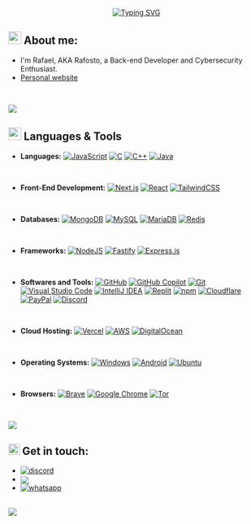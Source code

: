 <p align="center">
<a href="https://git.io/typing-svg"><img src="https://readme-typing-svg.herokuapp.com?font=Fira+Code&size=25&pause=1000&center=true&vCenter=true&width=435&lines=Hi%2C+I'm+Rafosto!+%F0%9F%91%8B;Back-end+Developer;Cybersecurity+Enthusiast" alt="Typing SVG" /></a>

</p>
	
## <picture><img src = "https://i.imgur.com/SkVqhtQ.png" width = 25px></picture> **About me:**

- I'm Rafael, AKA Rafosto, a Back-end Developer and Cybersecurity Enthusiast.
- [Personal website](https://rafosto.tech)

<br>

<img src="https://user-images.githubusercontent.com/73097560/115834477-dbab4500-a447-11eb-908a-139a6edaec5c.gif"><br>

## <img src="https://media2.giphy.com/media/QssGEmpkyEOhBCb7e1/giphy.gif?cid=ecf05e47a0n3gi1bfqntqmob8g9aid1oyj2wr3ds3mg700bl&rid=giphy.gif" width ="25"><b> Languages & Tools</b>

<p align="center">

- **Languages:**
  [![JavaScript](https://img.shields.io/badge/JavaScript-F7DF1E?logo=javascript&logoColor=000)](#)
  [![C](https://img.shields.io/badge/C-00599C?logo=c&logoColor=white)](#)
  [![C++](https://img.shields.io/badge/C++-%2300599C.svg?logo=c%2B%2B&logoColor=white)](#)
  [![Java](https://img.shields.io/badge/Java-%23ED8B00.svg?logo=openjdk&logoColor=white)](#)

<br>

- **Front-End Development:**
  [![Next.js](https://img.shields.io/badge/Next.js-black?logo=next.js&logoColor=white)](#)
  [![React](https://img.shields.io/badge/React-%2320232a.svg?logo=react&logoColor=%2361DAFB)](#)
  [![TailwindCSS](https://img.shields.io/badge/Tailwind%20CSS-%2338B2AC.svg?logo=tailwind-css&logoColor=white)](#)

<br>

- **Databases:**
  [![MongoDB](https://img.shields.io/badge/MongoDB-%234ea94b.svg?logo=mongodb&logoColor=white)](#)
  [![MySQL](https://img.shields.io/badge/MySQL-4479A1?logo=mysql&logoColor=fff)](#)
  [![MariaDB](https://img.shields.io/badge/MariaDB-003545?logo=mariadb&logoColor=white)](#)
  [![Redis](https://img.shields.io/badge/Redis-%23DD0031.svg?logo=redis&logoColor=white)](#)

<br>

- **Frameworks:**
  [![NodeJS](https://img.shields.io/badge/Node.js-6DA55F?logo=node.js&logoColor=white)](#)
  [![Fastify](https://img.shields.io/badge/-Fastify-000000?style=flat&logo=fastify&logoColor=white)](#)
  [![Express.js](https://img.shields.io/badge/Express.js-%23404d59.svg?logo=express&logoColor=%2361DAFB)](#)

<br>

- **Softwares and Tools:**
  [![GitHub](https://img.shields.io/badge/GitHub-%23121011.svg?logo=github&logoColor=white)](#)
  [![GitHub Copilot](https://img.shields.io/badge/GitHub%20Copilot-000?logo=githubcopilot&logoColor=fff)](#)
  [![Git](https://img.shields.io/badge/Git-F05032?logo=git&logoColor=fff)](#)
  [![Visual Studio Code](https://custom-icon-badges.demolab.com/badge/Visual%20Studio%20Code-0078d7.svg?logo=vsc&logoColor=white)](#)
  [![IntelliJ IDEA](https://img.shields.io/badge/IntelliJIDEA-000000.svg?logo=intellij-idea&logoColor=white)](#)
  [![Replit](https://img.shields.io/badge/Replit-F26207?logo=replit&logoColor=fff)](#)
  [![npm](https://img.shields.io/badge/npm-CB3837?logo=npm&logoColor=fff)](#)
  [![Cloudflare](https://img.shields.io/badge/Cloudflare-F38020?logo=Cloudflare&logoColor=white)](#)
  [![PayPal](https://img.shields.io/badge/PayPal-003087?logo=paypal&logoColor=fff)](#)
  [![Discord](https://img.shields.io/badge/Discord-%235865F2.svg?&logo=discord&logoColor=white)](#)

<br>

- **Cloud Hosting:**
  [![Vercel](https://img.shields.io/badge/Vercel-%23000000.svg?logo=vercel&logoColor=white)](#)
  [![AWS](https://img.shields.io/badge/AWS-%23FF9900.svg?logo=amazon-web-services&logoColor=white)](#)
  [![DigitalOcean](https://img.shields.io/badge/DigitalOcean-%230167ff.svg?logo=digitalOcean&logoColor=white)](#)

<br>

- **Operating Systems:**
  [![Windows](https://custom-icon-badges.demolab.com/badge/Windows-0078D6?logo=windows11&logoColor=white)](#)
  [![Android](https://img.shields.io/badge/Android-3DDC84?logo=android&logoColor=white)](#)
  [![Ubuntu](https://img.shields.io/badge/Ubuntu-E95420?logo=ubuntu&logoColor=white)](#)

<br>

- **Browsers:**
  [![Brave](https://img.shields.io/badge/Brave-FB542B?logo=Brave&logoColor=white)](#)
  [![Google Chrome](https://img.shields.io/badge/Google%20Chrome-4285F4?logo=GoogleChrome&logoColor=white)](#)
  [![Tor](https://img.shields.io/badge/Tor-7D4698?logo=Tor-Browser&logoColor=white)](#)

</p>
<br>

<img src="https://user-images.githubusercontent.com/73097560/115834477-dbab4500-a447-11eb-908a-139a6edaec5c.gif"><br>

## <img src="https://i.imgur.com/GrpNcZu.png" width ="22"><b> Get in touch:</b>

<ul>

<li>
<a href="https://discord.com/users/1026291347054940170" target="_blank">
<img src="https://img.shields.io/badge/Discord: @rafosto-%235865F2.svg?&logo=discord&logoColor=white" alt=discord style="margin-bottom: -5px;"/>
</a>
</li>

<li>
<a href="mailto:contact@rafosto.tech" target="_blank">
<img src="https://img.shields.io/badge/Mail: contact@rafosto.tech-D14836?logo=gmail&logoColor=white" t=mail style="margin-bottom: -5px;" />
</a>
</li>

<li>
<a href="" target="_blank">
<img src="https://img.shields.io/badge/Business_WhatsApp:-25D366?logo=whatsapp&logoColor=white" alt=whatsapp style="margin-bottom: -5px;" />
</a>
</li>
	
</ul>
</div>

<br>
<img src="https://user-images.githubusercontent.com/73097560/115834477-dbab4500-a447-11eb-908a-139a6edaec5c.gif">